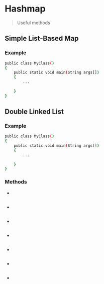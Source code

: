 # Hashmap
> Useful methods

## Simple List-Based Map
### Example

```sh
public class MyClass()
{
    public static void main(String args[])
    {
        ...
        
    }
}
```

## Double Linked List
### Example

```sh
public class MyClass()
{
    public static void main(String args[])
    {
        ...
        
    }
}
```

### Methods

- 
```sh
```
-
 ```sh
```
- 
 ```sh
```
- 
 ```sh
```
- 
 ```sh
```
- 
 ```sh
```
- 
 ```sh
```
